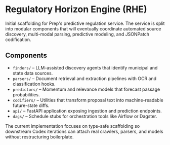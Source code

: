 # Regulatory Horizon Engine (RHE)

Initial scaffolding for Prep's predictive regulation service. The service is
split into modular components that will eventually coordinate automated source
 discovery, multi-modal parsing, predictive modeling, and JSONPatch codification.

## Components

- `finders/` – LLM-assisted discovery agents that identify municipal and state
  data sources.
- `parsers/` – Document retrieval and extraction pipelines with OCR and
  classification hooks.
- `predictors/` – Momentum and relevance models that forecast passage
  probabilities.
- `codifiers/` – Utilities that transform proposal text into machine-readable
  future-state diffs.
- `api/` – FastAPI application exposing ingestion and prediction endpoints.
- `dags/` – Schedule stubs for orchestration tools like Airflow or Dagster.

The current implementation focuses on type-safe scaffolding so downstream Codex
iterations can attach real crawlers, parsers, and models without restructuring
boilerplate.
